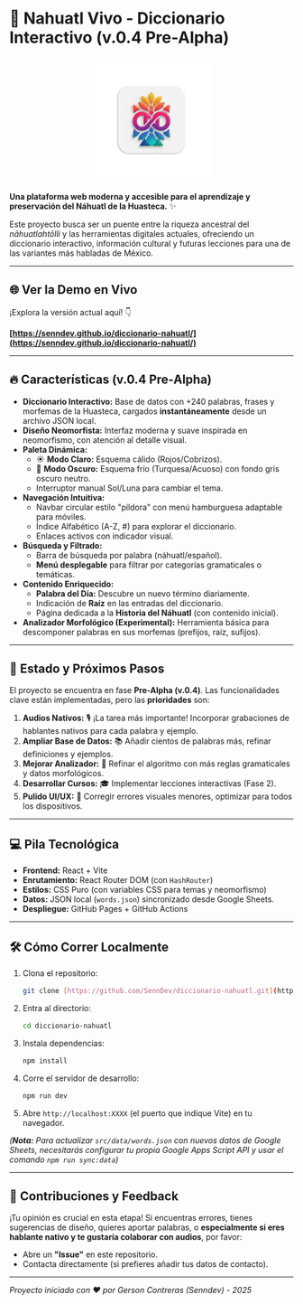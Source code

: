 # 🏺 Nahuatl Vivo - Diccionario Interactivo (v.0.4 Pre-Alpha)

<p align="center">
  <img src="public/logo_nv_icon.png" alt="Logo Nahuatl Vivo - Tepetl, Xóchitl, Ollin" width="220"/>
</p>

**Una plataforma web moderna y accesible para el aprendizaje y preservación del Náhuatl de la Huasteca.** ✨

Este proyecto busca ser un puente entre la riqueza ancestral del *nāhuatlahtōlli* y las herramientas digitales actuales, ofreciendo un diccionario interactivo, información cultural y futuras lecciones para una de las variantes más habladas de México.

---

## 🌐 Ver la Demo en Vivo

¡Explora la versión actual aquí! 👇

**[https://senndev.github.io/diccionario-nahuatl/](https://senndev.github.io/diccionario-nahuatl/)**

---

## 🔥 Características (v.0.4 Pre-Alpha)

* **Diccionario Interactivo:** Base de datos con +240 palabras, frases y morfemas de la Huasteca, cargados **instantáneamente** desde un archivo JSON local.
* **Diseño Neomorfista:** Interfaz moderna y suave inspirada en neomorfismo, con atención al detalle visual.
* **Paleta Dinámica:**
    * ☀️ **Modo Claro:** Esquema cálido (Rojos/Cobrizos).
    * 🌙 **Modo Oscuro:** Esquema frío (Turquesa/Acuoso) con fondo gris oscuro neutro.
    * Interruptor manual Sol/Luna para cambiar el tema.
* **Navegación Intuitiva:**
    * Navbar circular estilo "píldora" con menú hamburguesa adaptable para móviles.
    * Índice Alfabético (A-Z, #) para explorar el diccionario.
    * Enlaces activos con indicador visual.
* **Búsqueda y Filtrado:**
    * Barra de búsqueda por palabra (náhuatl/español).
    * **Menú desplegable** para filtrar por categorías gramaticales o temáticas.
* **Contenido Enriquecido:**
    * **Palabra del Día:** Descubre un nuevo término diariamente.
    * Indicación de **Raíz** en las entradas del diccionario.
    * Página dedicada a la **Historia del Náhuatl** (con contenido inicial).
* **Analizador Morfológico (Experimental):** Herramienta básica para descomponer palabras en sus morfemas (prefijos, raíz, sufijos).




---

## 🚀 Estado y Próximos Pasos

El proyecto se encuentra en fase **Pre-Alpha (v.0.4)**. Las funcionalidades clave están implementadas, pero las **prioridades** son:

1.  **Audios Nativos:** 🎙️ ¡La tarea más importante! Incorporar grabaciones de hablantes nativos para cada palabra y ejemplo.
2.  **Ampliar Base de Datos:** 📚 Añadir cientos de palabras más, refinar definiciones y ejemplos.
3.  **Mejorar Analizador:** 🧩 Refinar el algoritmo con más reglas gramaticales y datos morfológicos.
4.  **Desarrollar Cursos:** 🎓 Implementar lecciones interactivas (Fase 2).
5.  **Pulido UI/UX:** 🎨 Corregir errores visuales menores, optimizar para todos los dispositivos.

---

## 💻 Pila Tecnológica

* **Frontend:** React + Vite
* **Enrutamiento:** React Router DOM (con `HashRouter`)
* **Estilos:** CSS Puro (con variables CSS para temas y neomorfismo)
* **Datos:** JSON local (`words.json`) sincronizado desde Google Sheets.
* **Despliegue:** GitHub Pages + GitHub Actions

---

## 🛠️ Cómo Correr Localmente

1.  Clona el repositorio:
    ```bash
    git clone [https://github.com/SennDev/diccionario-nahuatl.git](https://github.com/SennDev/diccionario-nahuatl.git)
    ```
2.  Entra al directorio:
    ```bash
    cd diccionario-nahuatl
    ```
3.  Instala dependencias:
    ```bash
    npm install
    ```
4.  Corre el servidor de desarrollo:
    ```bash
    npm run dev
    ```
5.  Abre `http://localhost:XXXX` (el puerto que indique Vite) en tu navegador.

*(**Nota:** Para actualizar `src/data/words.json` con nuevos datos de Google Sheets, necesitarás configurar tu propia Google Apps Script API y usar el comando `npm run sync:data`)*

---

## 🙌 Contribuciones y Feedback

¡Tu opinión es crucial en esta etapa! Si encuentras errores, tienes sugerencias de diseño, quieres aportar palabras, o **especialmente si eres hablante nativo y te gustaría colaborar con audios**, por favor:

* Abre un **"Issue"** en este repositorio.
* Contacta directamente (si prefieres añadir tus datos de contacto).

---

*Proyecto iniciado con ❤️ por Gerson Contreras (Senndev) - 2025*
